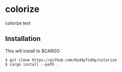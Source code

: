 # colorize

colorize text


## Installation

This will install to $CARGO
```console
$ git clone https://github.com/HiddyTiddy/colorize
$ cargo install --path .
```



